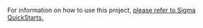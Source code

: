 For information on how to use this project, [please refer to Sigma QuickStarts.](https://quickstarts.sigmacomputing.com/guide/administration_plugins/index.html?index=..%2F..index#0)
